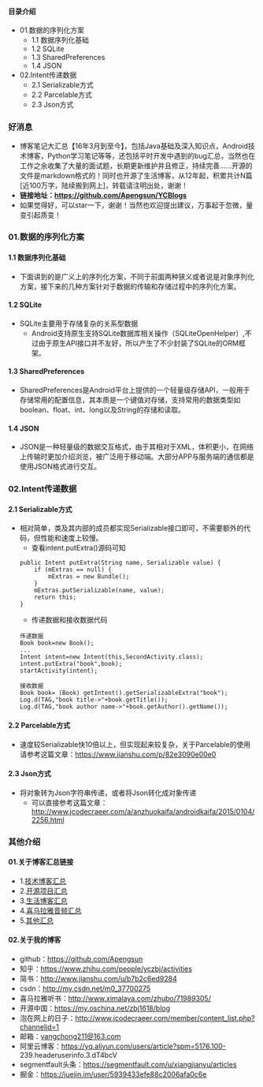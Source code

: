 #### 目录介绍
- 01.数据的序列化方案
    - 1.1 数据序列化基础
    - 1.2 SQLite
    - 1.3 SharedPreferences
    - 1.4 JSON
- 02.Intent传递数据
    - 2.1 Serializable方式
    - 2.2 Parcelable方式
    - 2.3 Json方式


### 好消息
- 博客笔记大汇总【16年3月到至今】，包括Java基础及深入知识点，Android技术博客，Python学习笔记等等，还包括平时开发中遇到的bug汇总，当然也在工作之余收集了大量的面试题，长期更新维护并且修正，持续完善……开源的文件是markdown格式的！同时也开源了生活博客，从12年起，积累共计N篇[近100万字，陆续搬到网上]，转载请注明出处，谢谢！
- **链接地址：https://github.com/Apengsun/YCBlogs**
- 如果觉得好，可以star一下，谢谢！当然也欢迎提出建议，万事起于忽微，量变引起质变！




###  01.数据的序列化方案
#### 1.1 数据序列化基础
- 下面讲到的是广义上的序列化方案，不同于前面两种狭义或者说是对象序列化方案，接下来的几种方案针对于数据的传输和存储过程中的序列化方案。

#### 1.2 SQLite
- SQLite主要用于存储复杂的关系型数据
    - Android支持原生支持SQLite数据库相关操作（SQLiteOpenHelper）,不过由于原生API接口并不友好，所以产生了不少封装了SQLite的ORM框架。

#### 1.3 SharedPreferences
* SharedPreferences是Android平台上提供的一个轻量级存储API，一般用于存储常用的配置信息，其本质是一个键值对存储，支持常用的数据类型如boolean、float、int、long以及String的存储和读取。



#### 1.4 JSON
* JSON是一种轻量级的数据交互格式，由于其相对于XML，体积更小，在网络上传输时更加介绍浏览，被广泛用于移动端。大部分APP与服务端的通信都是使用JSON格式进行交互。




###  02.Intent传递数据
#### 2.1 Serializable方式
* 相对简单，类及其内部的成员都实现Serializable接口即可，不需要额外的代码，但性能和速度上较慢。
    * 查看intent.putExtra()源码可知
    ```
    public Intent putExtra(String name, Serializable value) {
        if (mExtras == null) {
            mExtras = new Bundle();
        }
        mExtras.putSerializable(name, value);
        return this;
    }
    ```
    * 传递数据和接收数据代码
    ```
    传递数据
    Book book=new Book();
    ...
    Intent intent=new Intent(this,SecondActivity.class);
    intent.putExtra("book",book);
    startActivity(intent);
    
    接收数据
    Book book= (Book) getIntent().getSerializableExtra("book");
    Log.d(TAG,"book title->"+book.getTitle());
    Log.d(TAG,"book author name->"+book.getAuthor().getName());
    ```

#### 2.2 Parcelable方式
* 速度较Serializable快10倍以上，但实现起来较复杂，关于Parcelable的使用请参考这篇文章：https://www.jianshu.com/p/82e3090e00e0


#### 2.3 Json方式
- 将对象转为Json字符串传递，或者将Json转化成对象传递
	* 可以直接参考这篇文章：http://www.jcodecraeer.com/a/anzhuokaifa/androidkaifa/2015/0104/2256.html




### 其他介绍
#### 01.关于博客汇总链接
- 1.[技术博客汇总](https://www.jianshu.com/p/614cb839182c)
- 2.[开源项目汇总](https://blog.csdn.net/m0_37700275/article/details/80863574)
- 3.[生活博客汇总](https://blog.csdn.net/m0_37700275/article/details/79832978)
- 4.[喜马拉雅音频汇总](https://www.jianshu.com/p/f665de16d1eb)
- 5.[其他汇总](https://www.jianshu.com/p/53017c3fc75d)



#### 02.关于我的博客
- github：https://github.com/Apengsun
- 知乎：https://www.zhihu.com/people/yczbj/activities
- 简书：http://www.jianshu.com/u/b7b2c6ed9284
- csdn：http://my.csdn.net/m0_37700275
- 喜马拉雅听书：http://www.ximalaya.com/zhubo/71989305/
- 开源中国：https://my.oschina.net/zbj1618/blog
- 泡在网上的日子：http://www.jcodecraeer.com/member/content_list.php?channelid=1
- 邮箱：yangchong211@163.com
- 阿里云博客：https://yq.aliyun.com/users/article?spm=5176.100- 239.headeruserinfo.3.dT4bcV
- segmentfault头条：https://segmentfault.com/u/xiangjianyu/articles
- 掘金：https://juejin.im/user/5939433efe88c2006afa0c6e













